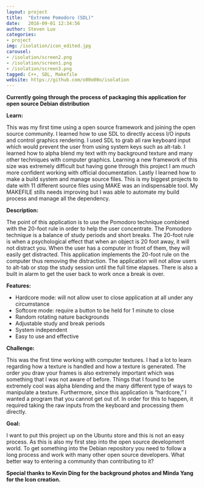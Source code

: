 ```yaml
---
layout: project
title:  "Extreme Pomodoro (SDL)"
date:   2016-09-01 12:34:56
author: Steven Luo
categories:
- project
img: /isolation/icon_edited.jpg
carousel:
- /isolation/screen2.png
- /isolation/screen1.png
- /isolation/screen3.png
tagged: C++, SDL, Makefile
website: https://github.com/o00o00o/isolation
---
```

**Currently going through the process of packaging this application for open source Debian distribution**

**Learn:**

This was my first time using a open source framework and joining the open source community. I learned how to use SDL to directly access I/O inputs and control graphics rendering. I used SDL to grab all raw keyboard input which would prevent the user from using system keys such as alt-tab. I learned how to alpha blend my text with my background texture and many other techniques with computer graphics. Learning a new framework of this size was extremely difficult but having gone through this project I am much more confident working with official documentation.  Lastly I learned how to make a build system and manage source files. This is my biggest projects to date with 11 different source files using MAKE was an indispensable tool. My MAKEFILE stills needs improving but I was able to automate my build process and manage all the dependency.  

**Description:**

The point of this application is to use the Pomodoro technique combined with the 20-foot rule in order to help the user concentrate. The Pomodoro technique is a balance of study periods and short breaks. The 20-foot rule is when a psychological effect that when an object is 20 foot away, it will not distract you. When the user has a computer in front of them, they will easily get distracted. This application implements the 20-foot rule on the computer thus removing the distraction. The application will not allow users to alt-tab or stop the study session until the full time elapses. There is also a built in alarm to get the user back to work once a break is over.

**Features:**

- Hardcore mode: will not allow user to close application at all under any circumstance
- Softcore mode: require a button to be held for 1 minute to close
- Random rotating nature backgrounds
- Adjustable study and break periods
- System independent
- Easy to use and effective


**Challenge:**

This was the first time working with computer textures. I had a lot to learn regarding how a texture is handled and how a texture is generated. The order you draw your frames is also extremely important which was something that I was not aware of before. Things that I found to be extremely cool was alpha blending and the many different type of ways to manipulate a texture. Furthermore, since this application is “hardcore,” I wanted a program that you cannot get out of. In order for this to happen, it required taking the raw inputs from the keyboard and processing them directly.

**Goal:**

I want to put this project up on the Ubuntu store and this is not an easy process. As this is also my first step into the open source development world. To get something into the Debian repository you need to follow a long process and work with many other open source developers. What better way to entering a community than contributing to it?

**Special thanks to Kevin Ding for the background photos and Minda Yang for the Icon creation.**
